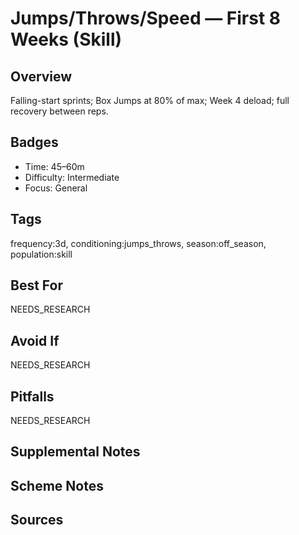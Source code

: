 # Jumps/Throws/Speed — First 8 Weeks (Skill)


## Overview
Falling-start sprints; Box Jumps at 80% of max; Week 4 deload; full recovery between reps.

## Badges
- Time: 45–60m
- Difficulty: Intermediate
- Focus: General

## Tags
frequency:3d, conditioning:jumps_throws, season:off_season, population:skill

## Best For
NEEDS_RESEARCH

## Avoid If
NEEDS_RESEARCH

## Pitfalls
NEEDS_RESEARCH

## Supplemental Notes


## Scheme Notes


## Sources

